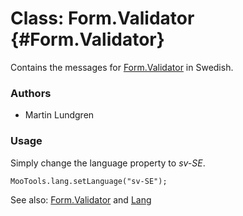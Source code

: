 Class: Form.Validator {#Form.Validator}
=====================================

Contains the messages for [Form.Validator][] in Swedish.

### Authors

* Martin Lundgren

### Usage

Simply change the language property to *sv-SE*.

	MooTools.lang.setLanguage("sv-SE");

See also: [Form.Validator][] and [Lang][]

[Form.Validator]: http://www.mootools.net/docs/more/Forms/Form.Validator#Form.Validator
[Lang]: http://www.mootools.net/docs/more/Core/Lang